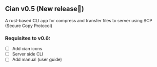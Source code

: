 ## Cian v0.5 (New release🎉)
A rust-based CLI app for compress and transfer files to server using SCP (Secure Copy Protocol)

### Requisites to v0.6:
- [ ] Add cian icons
- [ ] Server side CLI
- [ ] Add manual (user guide)
